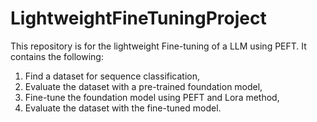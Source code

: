 # LightweightFineTuningProject


This repository is for the lightweight Fine-tuning of a LLM using PEFT. It contains the following:

1. Find a dataset for sequence classification,
2. Evaluate the dataset with a pre-trained foundation model,
3. Fine-tune the foundation model using PEFT and Lora method,
4. Evaluate the dataset with the fine-tuned model.


